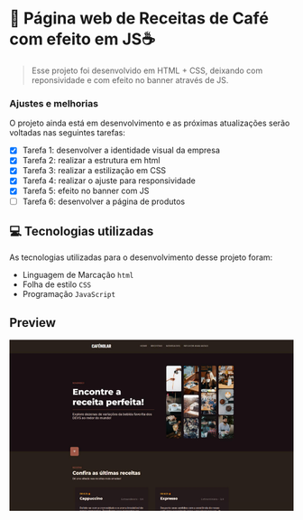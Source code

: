 # 📝 Página web de Receitas de Café  com efeito em JS☕


> Esse projeto foi desenvolvido em HTML + CSS, deixando com reponsividade e com efeito no banner através de JS.

### Ajustes e melhorias

O projeto ainda está em desenvolvimento e as próximas atualizações serão voltadas nas seguintes tarefas:

- [x] Tarefa 1: desenvolver a identidade visual da empresa
- [x] Tarefa 2: realizar a estrutura em html
- [x] Tarefa 3: realizar a estilização em CSS
- [x] Tarefa 4: realizar o ajuste para responsividade
- [x] Tarefa 5: efeito no banner com JS
- [ ] Tarefa 6: desenvolver a página de produtos

## 💻 Tecnologias utilizadas

As tecnologias utilizadas para o desenvolvimento desse projeto foram:

* Linguagem de Marcação `html`
* Folha de estilo `CSS`
* Programação `JavaScript` 

## Preview

![Página web de loja de café](image.png)

